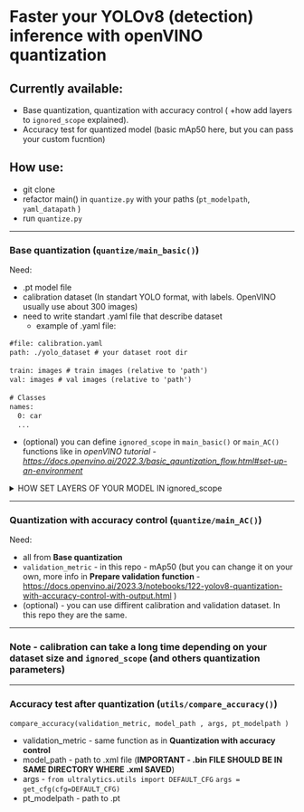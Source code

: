 # Faster your YOLOv8 (detection) inference with openVINO quantization

## Currently available: 
* Base quantization, quantization with accuracy control ( +how add layers to `ignored_scope` explained).
* Accuracy test for quantized model (basic mAp50 here, but you can pass your custom fucntion)

## How use:
* git clone
* refactor main() in `quantize.py` with your paths (`pt_modelpath`, `yaml_datapath` )
* run `quantize.py`

---
### Base quantization (`quantize/main_basic()`)

Need:
* .pt model file
* calibration dataset (In standart YOLO format, with labels. OpenVINO usually use about 300 images)
* need to write standart .yaml file that describe dataset
  *  example of .yaml file:

```
#file: calibration.yaml
path: ./yolo_dataset # your dataset root dir

train: images # train images (relative to 'path') 
val: images # val images (relative to 'path') 

# Classes
names:
  0: car
  ...
```
* (optional) you can define `ignored_scope` in `main_basic()` or `main_AC()` functions like in *openVINO tutorial - https://docs.openvino.ai/2022.3/basic_qauntization_flow.html#set-up-an-environment*

<details>
  <summary>HOW SET LAYERS OF YOUR MODEL IN ignored_scope </summary>
  
  In OpenVino example you can see that layer names for `ignored_scope` parameter looks like this:
  ```python
  names=[
            "/model.22/dfl/conv/Conv",  # in the post-processing subgraph
            "/model.22/Add",
            "/model.22/Add_1",
            "/model.22/Add_2",
            "/model.22/Add_3",
            "/model.22/Add_4",
            "/model.22/Add_5",
            "/model.22/Add_6",
            "/model.22/Add_7",
            "/model.22/Add_8",
            "/model.22/Add_9",
            "/model.22/Add_10"
        ]
  ```
  If you want to see all layer names of your model &rarr; pass  `get_model_graph = True` in `main_basic()` function.
  It will save .dot file in `graph/dump/graph_model.dot`. Looking at this file you can understand all layer names to pass it to `ignored_scope`.
  Also, you can visualise it file (for example in https://www.devtoolsdaily.com/graphviz/):
  
  |![](https://github.com/IrDIE/YOLO8_quantization/blob/master/readme_imgs/gramp_example.png)  |
  |---------------------|


  
</details>

---
### Quantization with accuracy control (`quantize/main_AC()`)

Need:
* all from **Base quantization**
* `validation_metric` - in this repo - mAp50 (but you can change it on your own, more info in **Prepare validation function** - https://docs.openvino.ai/2023.3/notebooks/122-yolov8-quantization-with-accuracy-control-with-output.html  )
* (optional) - you can use diffirent calibration and validation dataset. In this repo they are the same.

---

### Note - calibration can take a long time depending on your dataset size and `ignored_scope` (and others quantization parameters)

---
### Accuracy test after quantization (`utils/compare_accuracy()`)
```angular2html
compare_accuracy(validation_metric, model_path , args, pt_modelpath )
```
* validation_metric - same function as in **Quantization with accuracy control**
* model_path - path to .xml file (**IMPORTANT - .bin FILE SHOULD BE IN SAME DIRECTORY WHERE .xml SAVED**)
* args - `from ultralytics.utils import DEFAULT_CFG` `args = get_cfg(cfg=DEFAULT_CFG)`
* pt_modelpath - path to .pt 
